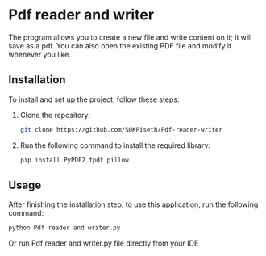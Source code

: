 # Pdf reader and writer
The program allows you to create a new file and write content on it; it will save as a pdf. You can also open the existing PDF file and modify it whenever you like.
## Installation

To install and set up the project, follow these steps:

1. Clone the repository:
    ```bash
    git clone https://github.com/S0KPiseth/Pdf-reader-writer
    
    ```

2. Run the following command to install the required library:
   
    ```bash
    pip install PyPDF2 fpdf pillow
    ```
## Usage

After finishing the installation step, to use this application, run the following command:
```bash
python Pdf reader and writer.py
```
Or run Pdf reader and writer.py file directly from your IDE
